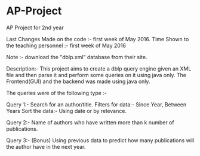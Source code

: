 # AP-Project
AP Project for 2nd year

Last Changes Made on the code :- first week of May 2016.
Time Shown to the teaching personnel :- first week of May 2016

Note :- download the "dblp.xml" database from their site.

Description:-
This project aims to create a dblp query engine given an XML file and then parse it and perform some queries on it using java only.
The Frontend(GUI) and the backend was made using java only.

The queries were of the following type :-

Query 1:- 
  Search for an author/title.
  Filters for data:- Since Year, Between Years
  Sort the data:- Using date or by relevance.

Query 2:-
  Name of authors who have written more than k number of publications.

Query 3:- (Bonus)
  Using previous data to predict how many publications will the author have in the next year.
